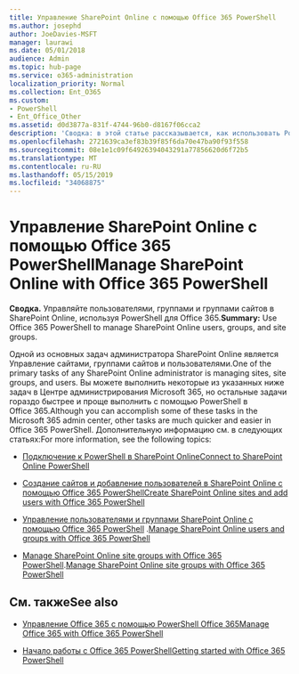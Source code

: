 ```yaml
---
title: Управление SharePoint Online с помощью Office 365 PowerShell
ms.author: josephd
author: JoeDavies-MSFT
manager: laurawi
ms.date: 05/01/2018
audience: Admin
ms.topic: hub-page
ms.service: o365-administration
localization_priority: Normal
ms.collection: Ent_O365
ms.custom:
- PowerShell
- Ent_Office_Other
ms.assetid: d0d3877a-831f-4744-96b0-d8167f06cca2
description: 'Сводка: в этой статье рассказывается, как использовать PowerShell в Office 365 для управления пользователями, группами и группами сайтов в SharePoint Online.'
ms.openlocfilehash: 2721639ca3ef83b39f85f6da70e47ba90f93f558
ms.sourcegitcommit: 08e1e1c09f64926394043291a77856620d6f72b5
ms.translationtype: MT
ms.contentlocale: ru-RU
ms.lasthandoff: 05/15/2019
ms.locfileid: "34068875"
---
```

# <a name="manage-sharepoint-online-with-office-365-powershell"></a><span data-ttu-id="2cc63-103">Управление SharePoint Online с помощью Office 365 PowerShell</span><span class="sxs-lookup"><span data-stu-id="2cc63-103">Manage SharePoint Online with Office 365 PowerShell</span></span>

 <span data-ttu-id="2cc63-104">**Сводка.** Управляйте пользователями, группами и группами сайтов в SharePoint Online, используя PowerShell для Office 365.</span><span class="sxs-lookup"><span data-stu-id="2cc63-104">**Summary:** Use Office 365 PowerShell to manage SharePoint Online users, groups, and site groups.</span></span>
  
<span data-ttu-id="2cc63-105">Одной из основных задач администратора SharePoint Online является Управление сайтами, группами сайтов и пользователями.</span><span class="sxs-lookup"><span data-stu-id="2cc63-105">One of the primary tasks of any SharePoint Online administrator is managing sites, site groups, and users.</span></span> <span data-ttu-id="2cc63-106">Вы можете выполнить некоторые из указанных ниже задач в Центре администрирования Microsoft 365, но остальные задачи гораздо быстрее и проще выполнить с помощью PowerShell в Office 365.</span><span class="sxs-lookup"><span data-stu-id="2cc63-106">Although you can accomplish some of these tasks in the Microsoft 365 admin center, other tasks are much quicker and easier in Office 365 PowerShell.</span></span> <span data-ttu-id="2cc63-107">Дополнительную информацию см. в следующих статьях:</span><span class="sxs-lookup"><span data-stu-id="2cc63-107">For more information, see the following topics:</span></span>

- [<span data-ttu-id="2cc63-108">Подключение к PowerShell в SharePoint Online</span><span class="sxs-lookup"><span data-stu-id="2cc63-108">Connect to SharePoint Online PowerShell</span></span>](https://docs.microsoft.com/en-us/powershell/sharepoint/sharepoint-online/connect-sharepoint-online?view=sharepoint-ps)
  
- [<span data-ttu-id="2cc63-109">Создание сайтов и добавление пользователей в SharePoint Online с помощью Office 365 PowerShell</span><span class="sxs-lookup"><span data-stu-id="2cc63-109">Create SharePoint Online sites and add users with Office 365 PowerShell</span></span>](create-sharepoint-sites-and-add-users-with-powershell.md)
    
- <span data-ttu-id="2cc63-110">[Управление пользователями и группами SharePoint Online с помощью Office 365 PowerShell](manage-sharepoint-users-and-groups-with-powershell.md) .</span><span class="sxs-lookup"><span data-stu-id="2cc63-110">[Manage SharePoint Online users and groups with Office 365 PowerShell](manage-sharepoint-users-and-groups-with-powershell.md)</span></span>
    
- <span data-ttu-id="2cc63-111">[Manage SharePoint Online site groups with Office 365 PowerShell](manage-sharepoint-site-groups-with-powershell.md).</span><span class="sxs-lookup"><span data-stu-id="2cc63-111">[Manage SharePoint Online site groups with Office 365 PowerShell](manage-sharepoint-site-groups-with-powershell.md)</span></span>
    
## <a name="see-also"></a><span data-ttu-id="2cc63-112">См. также</span><span class="sxs-lookup"><span data-stu-id="2cc63-112">See also</span></span>

- [<span data-ttu-id="2cc63-113">Управление Office 365 с помощью PowerShell Office 365</span><span class="sxs-lookup"><span data-stu-id="2cc63-113">Manage Office 365 with Office 365 PowerShell</span></span>](manage-office-365-with-office-365-powershell.md)

- [<span data-ttu-id="2cc63-114">Начало работы с Office 365 PowerShell</span><span class="sxs-lookup"><span data-stu-id="2cc63-114">Getting started with Office 365 PowerShell</span></span>](getting-started-with-office-365-powershell.md)

